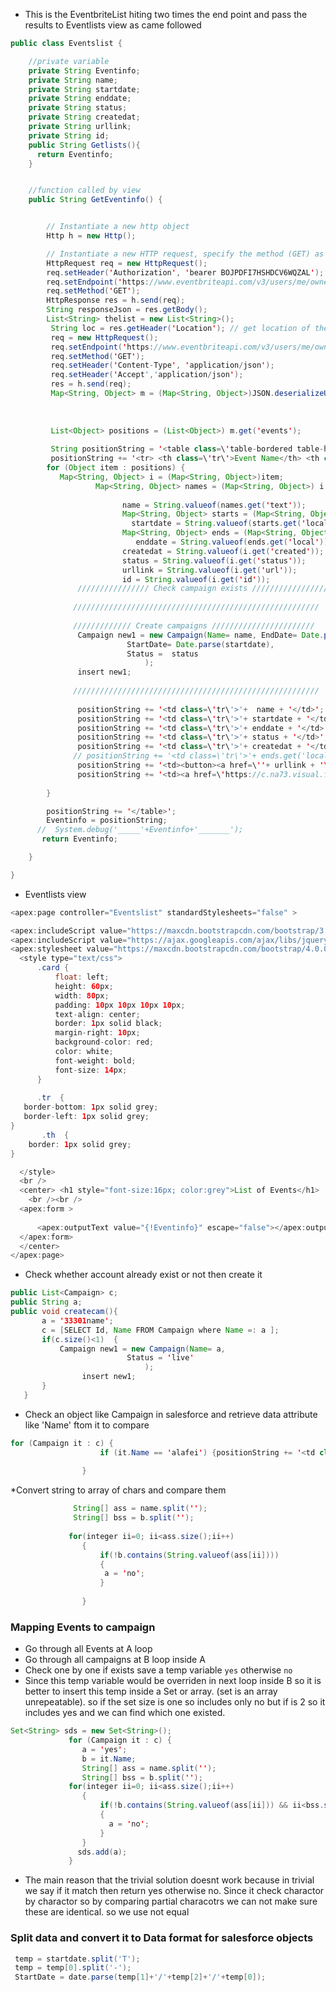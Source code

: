 
* This is the EventbriteList hiting two times the end point and pass the results to Eventlists view as came followed
```java
public class Eventslist {

    //private variable
    private String Eventinfo;
    private String name;
    private String startdate;
    private String enddate;
    private String status;
    private String createdat;
    private String urllink;
    private String id;
    public String Getlists(){
      return Eventinfo;
    }    


    //function called by view
    public String GetEventinfo() { 


        // Instantiate a new http object
        Http h = new Http();

        // Instantiate a new HTTP request, specify the method (GET) as well as the endpoint
        HttpRequest req = new HttpRequest();
        req.setHeader('Authorization', 'bearer BOJPDFI7HSHDCV6WQZAL');
        req.setEndpoint('https://www.eventbriteapi.com/v3/users/me/owned_events/?token=BOJPDFI7HSHDCV6WQZAL');
        req.setMethod('GET');
        HttpResponse res = h.send(req);
        String responseJson = res.getBody();
        List<String> thelist = new List<String>();
         String loc = res.getHeader('Location'); // get location of the redirect
         req = new HttpRequest();
         req.setEndpoint('https://www.eventbriteapi.com/v3/users/me/owned_events/?token=BOJPDFI7HSHDCV6WQZAL');
         req.setMethod('GET');
         req.setHeader('Content-Type', 'application/json');
         req.setHeader('Accept','application/json');
         res = h.send(req);
         Map<String, Object> m = (Map<String, Object>)JSON.deserializeUntyped(res.getBody());
         
        
        
         List<Object> positions = (List<Object>) m.get('events');
         
         String positionString = '<table class=\'table-bordered table-hover th\'>';
         positionString += '<tr> <th class=\'tr\'>Event Name</th> <th class=\'tr\'>Start Date</th>  <th class=\'tr\'>End Date</th>  <th class=\'tr\'>Status</th>  <th class=\'tr\'>Created at</th>  <th class=\'tr\'>Link to Event</th><th class=\'tr\'>Contact List</th></tr>';
        for (Object item : positions) {
           Map<String, Object> i = (Map<String, Object>)item;
                   Map<String, Object> names = (Map<String, Object>) i.get('name');
                      
                         name = String.valueof(names.get('text'));      
                         Map<String, Object> starts = (Map<String, Object>) i.get('start'); 
                           startdate = String.valueof(starts.get('local'));                        
                         Map<String, Object> ends = (Map<String, Object>) i.get('end'); 
                            enddate = String.valueof(ends.get('local'));
                         createdat = String.valueof(i.get('created'));
                         status = String.valueof(i.get('status'));
                         urllink = String.valueof(i.get('url'));
                         id = String.valueof(i.get('id'));
               //////////////// Check campaign exists /////////////////  
             
              ///////////////////////////////////////////////////////
              
              ///////////// Create campaigns /////////////////////// 
               Campaign new1 = new Campaign(Name= name, EndDate= Date.parse(enddate),
                          StartDate= Date.parse(startdate),
                          Status =  status        
                              );
               insert new1;
              
              ///////////////////////////////////////////////////////
              
               positionString += '<td class=\'tr\'>'+  name + '</td>';
               positionString += '<td class=\'tr\'>'+ startdate + '</td>';
               positionString += '<td class=\'tr\'>'+ enddate + '</td>';
               positionString += '<td class=\'tr\'>'+ status + '</td>';
               positionString += '<td class=\'tr\'>'+ createdat + '</td>'; 
              // positionString += '<td class=\'tr\'>'+ ends.get('local') + '</td>';
               positionString += '<td><button><a href=\''+ urllink + '\'>Event</a></button></td>';
               positionString += '<td><a href=\'https://c.na73.visual.force.com/apex/orders?Id='+ id +' \'>List</a></td></tr>';
                      
        }

        positionString += '</table>';
        Eventinfo = positionString;
      //  System.debug('_____'+Eventinfo+'_______');
       return Eventinfo;

    }

}

```
* Eventlists view
```java
<apex:page controller="Eventslist" standardStylesheets="false" >

<apex:includeScript value="https://maxcdn.bootstrapcdn.com/bootstrap/3.3.7/css/bootstrap.min.css"/>
<apex:includeScript value="https://ajax.googleapis.com/ajax/libs/jquery/3.2.1/jquery.min.js" />
<apex:stylesheet value="https://maxcdn.bootstrapcdn.com/bootstrap/4.0.0-beta.2/css/bootstrap.min.css"/>
  <style type="text/css">
      .card {
          float: left;
          height: 60px;
          width: 80px;
          padding: 10px 10px 10px 10px;
          text-align: center;
          border: 1px solid black;
          margin-right: 10px;
          background-color: red;
          color: white;
          font-weight: bold;
          font-size: 14px;
      }
        
      .tr  {
   border-bottom: 1px solid grey;
   border-left: 1px solid grey;
}
       .th  {
    border: 1px solid grey;
}

  </style>
  <br />
  <center> <h1 style="font-size:16px; color:grey">List of Events</h1> 
    <br /><br />
  <apex:form > 
     
      <apex:outputText value="{!Eventinfo}" escape="false"></apex:outputText>
  </apex:form>
  </center>
</apex:page>
```

* Check whether account already exist or not then create it
```java
public List<Campaign> c;
public String a;
public void createcam(){
       a = '33301name';
       c = [SELECT Id, Name FROM Campaign where Name =: a ]; 
       if(c.size()<1)  {
           Campaign new1 = new Campaign(Name= a, 
                          Status = 'live'       
                              );
                insert new1;  
       }
   }
```
* Check an object like Campaign in salesforce and retrieve data attribute like 'Name' ftom it to compare 
```java
for (Campaign it : c) {
                    if (it.Name == 'alafei') {positionString += '<td class=\'tr\'>no'+ it.Name +'</td>'; }
                 
                } 
```
*Convert string to array of chars and compare them
```java       String a = 'yes'; 
              String[] ass = name.split('');
              String[] bss = b.split('');
                
             for(integer ii=0; ii<ass.size();ii++)
                {
                    if(!b.contains(String.valueof(ass[ii])))
                    {
                     a = 'no';     
                    }
                    
                }
```
### Mapping Events to campaign 
* Go through all Events at A loop
* Go through all campaigns at B loop inside A
* Check one by one if exists save a temp variable `yes` otherwise `no`
* Since this temp variable would be overriden in next loop inside B so it is better to insert this temp inside a Set or array. (set is an array unrepeatable). so if the set size is one so includes only no but if is 2 so it includes yes and we can find which one existed. 
```java
Set<String> sds = new Set<String>();
             for (Campaign it : c) {
                a = 'yes';
                b = it.Name;
                String[] ass = name.split('');
                String[] bss = b.split('');  
             for(integer ii=0; ii<ass.size();ii++)
                {
                    if(!b.contains(String.valueof(ass[ii])) && ii<bss.size())
                    {
                      a = 'no'; 
                    }
                }
               sds.add(a);  
             }
```
* The main reason that the trivial solution doesnt work because in trivial we say if it match then return yes otherwise no. Since it check charactor by charactor so by comparing partial characotrs we can not make sure these are identical. so we use not equal 

### Split data and convert it to Data format for salesforce objects
```java
 temp = startdate.split('T');           
 temp = temp[0].split('-');  
 StartDate = date.parse(temp[1]+'/'+temp[2]+'/'+temp[0]); 
```
